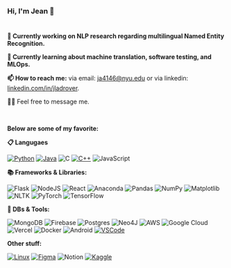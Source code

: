 ### Hi, I'm Jean 👋
#

**🔭 Currently working on NLP research regarding multilingual Named Entity Recognition.**

**🌱 Currently learning about machine translation, software testing, and MLOps.**

**📫 How to reach me:**
via email: [ja4146@nyu.edu](mailto:ja4146@nyu.edu) or via linkedin: [linkedin.com/in/jladrover](https://www.linkedin.com/in/jladrover).

🙇‍♂️ Feel free to message me.

<br>

**Below are some of my favorite:**

**📋 Langugaes**
<p align="left">

[![Python](https://img.shields.io/badge/python-3670A0?style=for-the-badge&logo=python&logoColor=ffdd54)](https://docs.python.org/3/)
[![Java](https://img.shields.io/badge/java-%23ED8B00.svg?style=for-the-badge&logo=openjdk&logoColor=white)](https://docs.oracle.com/en/java/)
![C](https://img.shields.io/badge/c-%2300599C.svg?style=for-the-badge&logo=c&logoColor=white)
[![C++](https://img.shields.io/badge/c++-%2300599C.svg?style=for-the-badge&logo=c%2B%2B&logoColor=white)](https://cplusplus.com/doc/)
![JavaScript](https://img.shields.io/badge/javascript-%23323330.svg?style=for-the-badge&logo=javascript&logoColor=%23F7DF1E)


**📚 Frameworks & Libraries:**
<p align="left">
<!-- ![NPM](https://img.shields.io/badge/NPM-%23CB3837.svg?style=for-the-badge&logo=npm&logoColor=white) -->
<!-- ![Bootstrap](https://img.shields.io/badge/bootstrap-%238511FA.svg?style=for-the-badge&logo=bootstrap&logoColor=white) -->
<!-- ![Rails](https://img.shields.io/badge/rails-%23CC0000.svg?style=for-the-badge&logo=ruby-on-rails&logoColor=white) -->

![Flask](https://img.shields.io/badge/flask-%23000.svg?style=for-the-badge&logo=flask&logoColor=white)
![NodeJS](https://img.shields.io/badge/node.js-6DA55F?style=for-the-badge&logo=node.js&logoColor=white)
![React](https://img.shields.io/badge/react-%2320232a.svg?style=for-the-badge&logo=react&logoColor=%2361DAFB)
![Anaconda](https://img.shields.io/badge/Anaconda-%2344A833.svg?style=for-the-badge&logo=anaconda&logoColor=white)
![Pandas](https://img.shields.io/badge/pandas-%23150458.svg?style=for-the-badge&logo=pandas&logoColor=white)
![NumPy](https://img.shields.io/badge/numpy-%23013243.svg?style=for-the-badge&logo=numpy&logoColor=white)
![Matplotlib](https://img.shields.io/badge/Matplotlib-%23ffffff.svg?style=for-the-badge&logo=Matplotlib&logoColor=black)
![NLTK](https://img.shields.io/badge/NLTK-%23404d59.svg?style=for-the-badge&logo=Matplotlib&logoColor=black)
![PyTorch](https://img.shields.io/badge/PyTorch-%23EE4C2C.svg?style=for-the-badge&logo=PyTorch&logoColor=white)
![TensorFlow](https://img.shields.io/badge/TensorFlow-%23FF6F00.svg?style=for-the-badge&logo=TensorFlow&logoColor=white)

**💾 DBs & Tools:**
<p align="left">

![MongoDB](https://img.shields.io/badge/MongoDB-%234ea94b.svg?style=for-the-badge&logo=mongodb&logoColor=white)
![Firebase](https://img.shields.io/badge/firebase-a08021?style=for-the-badge&logo=firebase&logoColor=ffcd34)
![Postgres](https://img.shields.io/badge/postgres-%23316192.svg?style=for-the-badge&logo=postgresql&logoColor=white)
![Neo4J](https://img.shields.io/badge/Neo4j-008CC1?style=for-the-badge&logo=neo4j&logoColor=white)
![AWS](https://img.shields.io/badge/AWS-%23FF9900.svg?style=for-the-badge&logo=amazon-aws&logoColor=white)
![Google Cloud](https://img.shields.io/badge/GCP-%234285F4.svg?style=for-the-badge&logo=google-cloud&logoColor=white)
![Vercel](https://img.shields.io/badge/vercel-%23000000.svg?style=for-the-badge&logo=vercel&logoColor=white)
![Docker](https://img.shields.io/badge/docker-%230db7ed.svg?style=for-the-badge&logo=docker&logoColor=white)
![Android](https://img.shields.io/badge/android%20studio-346ac1?style=for-the-badge&logo=android%20studio&logoColor=white)
[![VSCode](https://img.shields.io/badge/VSCode-0078d7.svg?style=for-the-badge&logo=visual-studio-code&logoColor=white)](https://code.visualstudio.com/blogs/2018/03/23/text-buffer-reimplementation)


**Other stuff:**

[![Linux](https://img.shields.io/badge/Linux-FCC624?style=for-the-badge&logo=linux&logoColor=black)](https://linux.die.net/man/)
[![Figma](https://img.shields.io/badge/figma-%23F24E1E.svg?style=for-the-badge&logo=figma&logoColor=white)](https://www.figma.com/proto/yxJIGfJEq1mMa4bt5YIlOs/Skincare-mobile-web-app?type=design&node-id=19-3&scaling=scale-down&page-id=0%3A1)
![Notion](https://img.shields.io/badge/Notion-%23000000.svg?style=for-the-badge&logo=notion&logoColor=white)
[![Kaggle](https://img.shields.io/badge/Kaggle-035a7d?style=for-the-badge&logo=kaggle&logoColor=white)](https://www.kaggle.com/datasets?tags=13208-Data+Visualization)

<!-- [![Steam](https://img.shields.io/badge/steam-%23000000.svg?style=for-the-badge&logo=steam&logoColor=white)](https://steamdb.info/charts/) -->
<!-- ![Medium](https://img.shields.io/badge/Medium-12100E?style=for-the-badge&logo=medium&logoColor=white) -->
<!-- ![Duolingo](https://img.shields.io/badge/Duolingo-%234DC730.svg?style=for-the-badge&logo=Duolingo&logoColor=white)
![Unity](https://img.shields.io/badge/unity-%23000000.svg?style=for-the-badge&logo=unity&logoColor=white)
[![Coursera](https://img.shields.io/badge/Coursera-%230056D2.svg?style=for-the-badge&logo=Coursera&logoColor=white)](https://www.coursera.org/specializations/deep-learning)
-->
